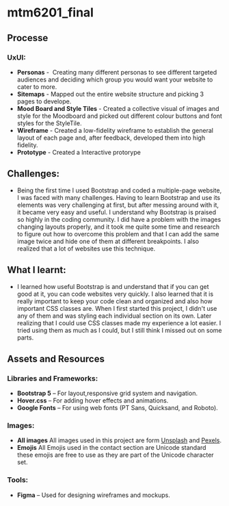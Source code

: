 # mtm6201_final

## Processe

### UxUI:
- **Personas** -  Creating many different personas to see different targeted audiences and deciding which group you would want your website to cater to more.
- **Sitemaps** - Mapped out the entire website structure and picking 3 pages to develope.
- **Mood Board and Style Tiles** - Created a collective visual of images and style for the Moodboard and picked out different colour buttons and font styles for the StyleTile.
- **Wireframe** - Created a low-fidelity wireframe to establish the general layout of each page and, after feedback, developed them into high fidelity.
- **Prototype** - Created a Interactive protorype


## Challenges:
- Being the first time I used Bootstrap and coded a multiple-page website, I was faced with many challenges. Having to learn Bootstrap and use its elements was very challenging at first, but after messing around with it, it became very easy and useful. I understand why Bootstrap is praised so highly in the coding community. I did have a problem with the images changing layouts properly, and it took me quite some time and research to figure out how to overcome this problem and that I can add the same image twice and hide one of them at different breakpoints. I also realized that a lot of websites use this technique.

## What I learnt:
- I learned how useful Bootstrap is and understand that if you can get good at it, you can code websites very quickly. I also learned that it is really important to keep your code clean and organized and also how important CSS classes are. When I first started this project, I didn't use any of them and was styling each individual section on its own. Later realizing that I could use CSS classes made my experience a lot easier. I tried using them as much as I could, but I still think I missed out on some parts.

## Assets and Resources

### Libraries and Frameworks:
- **Bootstrap 5** – For layout,responsive grid system and navigation.
- **Hover.css** – For adding hover effects and animations.
- **Google Fonts** – For using web fonts (PT Sans, Quicksand, and Roboto).
  
### Images:
- **All images** All images used in this project are form [Unsplash](https://unsplash.com/) and [Pexels](https://www.pexels.com/).
- **Emojis** All Emojis used in the contact section are Unicode standard these emojis are free to use as they are part of the Unicode character set.

### Tools:
- **Figma** – Used for designing wireframes and mockups.
